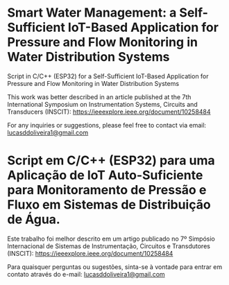 # Smart Water Management: a Self-Sufficient IoT-Based Application for Pressure and Flow Monitoring in Water Distribution Systems

Script in C/C++ (ESP32) for a Self-Sufficient IoT-Based Application for Pressure and Flow Monitoring in Water Distribution Systems

This work was better described in an article published at the 7th International Symposium on Instrumentation Systems, Circuits and Transducers (INSCIT): https://ieeexplore.ieee.org/document/10258484

For any inquiries or suggestions, please feel free to contact via email: lucasddoliveira1@gmail.com

# Script em C/C++ (ESP32) para uma Aplicação de IoT Auto-Suficiente para Monitoramento de Pressão e Fluxo em Sistemas de Distribuição de Água.

Este trabalho foi melhor descrito em um artigo publicado no 7º Simpósio Internacional de Sistemas de Instrumentação, Circuitos e Transdutores (INSCIT): https://ieeexplore.ieee.org/document/10258484

Para quaisquer perguntas ou sugestões, sinta-se à vontade para entrar em contato através do e-mail: lucasddoliveira1@gmail.com
